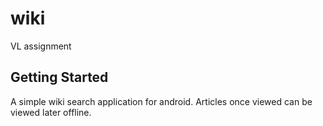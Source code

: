 # wiki

VL assignment

## Getting Started

A simple wiki search application for android.
Articles once viewed can be viewed later offline.
